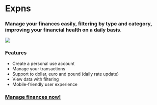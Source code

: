 # Expns

### Manage your finances easily, filtering by type and category, improving your financial health on a daily basis.
![](https://github.com/iaruso/expns/blob/main/public/cover-og.png)

### Features
- Create a personal use account
- Manage your transactions
- Support to dollar, euro and pound (daily rate update)
- View data with filtering
- Mobile-friendly user experience

### [Manage finances now!](https://expns.vercel.app/)